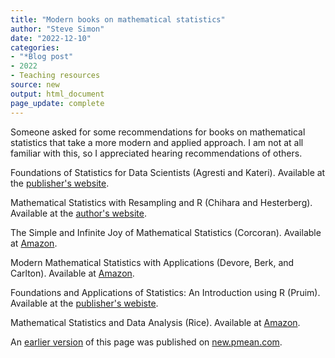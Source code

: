 ```yaml
---
title: "Modern books on mathematical statistics"
author: "Steve Simon"
date: "2022-12-10"
categories: 
- "*Blog post"
- 2022
- Teaching resources
source: new
output: html_document
page_update: complete
---
```


Someone asked for some recommendations for books on mathematical statistics that take a more modern and applied approach. I am not at all familiar with this, so I appreciated hearing recommendations of others.

<!---more--->

Foundations of Statistics for Data Scientists (Agresti and Kateri). Available at the [publisher's website][agr1].

Mathematical Statistics with Resampling and R (Chihara and Hesterberg). Available at the [author's website][chi1].

The Simple and Infinite Joy of Mathematical Statistics (Corcoran). Available at [Amazon][cor1].

Modern Mathematical Statistics with Applications (Devore, Berk, and Carlton). Available at [Amazon][dev1].

Foundations and Applications of Statistics: An Introduction using R (Pruim). Available at the [publisher's webiste][pru1].

Mathematical Statistics and Data Analysis (Rice). Available at [Amazon][ric1].

[agr1]: https://www.routledge.com/Foundations-of-Statistics-for-Data-Scientists-With-R-and-Python/Agresti-Kateri/p/book/9780367748456

[chi1]: https://sites.google.com/site/chiharahesterberg/home

[cor1]: https://www.amazon.com/Simple-Infinite-Joy-Mathematical-Statistics/dp/B0BD1YPQRN/

[dev1]: https://www.amazon.com/Mathematical-Statistics-Analysis-Available-Enhanced/dp/0534399428

[pru1]: https://www.ams.org/publications/authors/books/postpub/amstext-13

[ric1]: https://www.amazon.com/Mathematical-Statistics-Analysis-Available-Enhanced/dp/0534399428

An [earlier version][sim2] of this page was published on [new.pmean.com][sim1].

[sim1]: http://new.pmean.com
[sim2]: http://new.pmean.com/mathematical-statistics-books/
